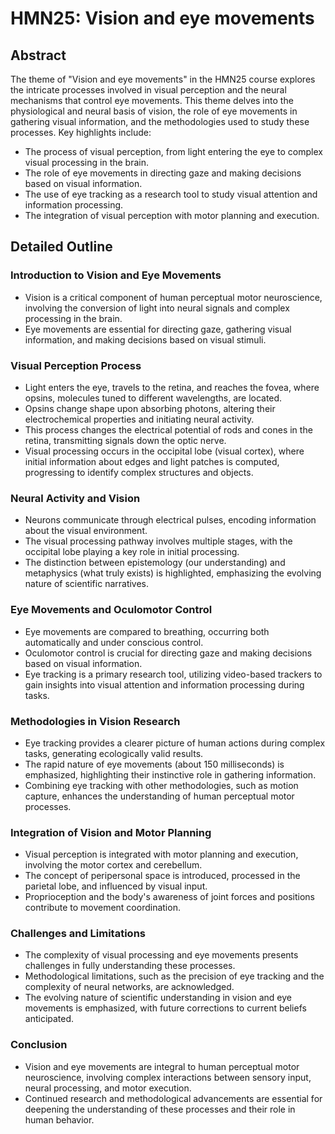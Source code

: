 # HMN25: Vision and eye movements

## Abstract
The theme of "Vision and eye movements" in the HMN25 course explores the intricate processes involved in visual perception and the neural mechanisms that control eye movements. This theme delves into the physiological and neural basis of vision, the role of eye movements in gathering visual information, and the methodologies used to study these processes. Key highlights include:

- The process of visual perception, from light entering the eye to complex visual processing in the brain.
- The role of eye movements in directing gaze and making decisions based on visual information.
- The use of eye tracking as a research tool to study visual attention and information processing.
- The integration of visual perception with motor planning and execution.

## Detailed Outline

### Introduction to Vision and Eye Movements
- Vision is a critical component of human perceptual motor neuroscience, involving the conversion of light into neural signals and complex processing in the brain.
- Eye movements are essential for directing gaze, gathering visual information, and making decisions based on visual stimuli.

### Visual Perception Process
- Light enters the eye, travels to the retina, and reaches the fovea, where opsins, molecules tuned to different wavelengths, are located.
- Opsins change shape upon absorbing photons, altering their electrochemical properties and initiating neural activity.
- This process changes the electrical potential of rods and cones in the retina, transmitting signals down the optic nerve.
- Visual processing occurs in the occipital lobe (visual cortex), where initial information about edges and light patches is computed, progressing to identify complex structures and objects.

### Neural Activity and Vision
- Neurons communicate through electrical pulses, encoding information about the visual environment.
- The visual processing pathway involves multiple stages, with the occipital lobe playing a key role in initial processing.
- The distinction between epistemology (our understanding) and metaphysics (what truly exists) is highlighted, emphasizing the evolving nature of scientific narratives.

### Eye Movements and Oculomotor Control
- Eye movements are compared to breathing, occurring both automatically and under conscious control.
- Oculomotor control is crucial for directing gaze and making decisions based on visual information.
- Eye tracking is a primary research tool, utilizing video-based trackers to gain insights into visual attention and information processing during tasks.

### Methodologies in Vision Research
- Eye tracking provides a clearer picture of human actions during complex tasks, generating ecologically valid results.
- The rapid nature of eye movements (about 150 milliseconds) is emphasized, highlighting their instinctive role in gathering information.
- Combining eye tracking with other methodologies, such as motion capture, enhances the understanding of human perceptual motor processes.

### Integration of Vision and Motor Planning
- Visual perception is integrated with motor planning and execution, involving the motor cortex and cerebellum.
- The concept of peripersonal space is introduced, processed in the parietal lobe, and influenced by visual input.
- Proprioception and the body's awareness of joint forces and positions contribute to movement coordination.

### Challenges and Limitations
- The complexity of visual processing and eye movements presents challenges in fully understanding these processes.
- Methodological limitations, such as the precision of eye tracking and the complexity of neural networks, are acknowledged.
- The evolving nature of scientific understanding in vision and eye movements is emphasized, with future corrections to current beliefs anticipated.

### Conclusion
- Vision and eye movements are integral to human perceptual motor neuroscience, involving complex interactions between sensory input, neural processing, and motor execution.
- Continued research and methodological advancements are essential for deepening the understanding of these processes and their role in human behavior.